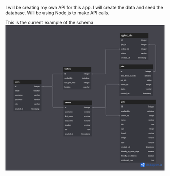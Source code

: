 I will be creating my own API for this app. I will create the data and seed the database. Will be using Node.js to make API calls.

This is the current example of the schema 
![Pet Walker DB](backend/pet_walker_db.png)